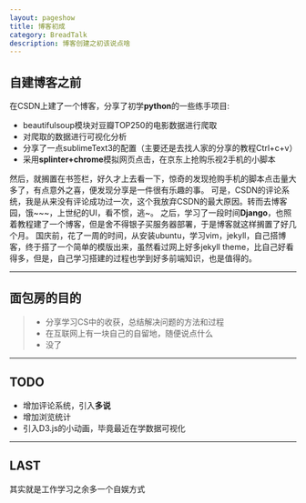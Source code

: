 ```yaml
---
layout: pageshow
title: 博客初成
category: BreadTalk
description: 博客创建之初该说点啥
---
```


## 自建博客之前
在CSDN上建了一个博客，分享了初学**python**的一些练手项目:

* beautifulsoup模块对豆瓣TOP250的电影数据进行爬取
* 对爬取的数据进行可视化分析
* 分享了一点sublimeText3的配置（主要还是去找人家的分享的教程Ctrl+c+v）
* 采用**splinter+chrome**模拟网页点击，在京东上抢购乐视2手机的小脚本

然后，就搁置在书签栏，好久才上去看一下，惊奇的发现抢购手机的脚本点击量大多了，有点意外之喜，便发现分享是一件很有乐趣的事。
可是，CSDN的评论系统，我是从来没有评论成功过一次，这个我放弃CSDN的最大原因。转而去博客园，饿~~~，上世纪的UI，看不惯，逃~。
之后，学习了一段时间**Django**，也照着教程建了一个博客，但是舍不得银子买服务器部署，于是博客就这样搁置了好几个月。
国庆前，花了一周的时间，从安装ubuntu，学习vim，jekyll，自己搭博客，终于搭了一个简单的模版出来，虽然看过网上好多jekyll theme，比自己好看得多，但是，自己学习搭建的过程也学到好多前端知识，也是值得的。

---

## 面包房的目的
> * 分享学习CS中的收获，总结解决问题的方法和过程
> * 在互联网上有一块自己的自留地，随便说点什么
> * 没了

---

## TODO
* 增加评论系统，引入**多说**
* 增加浏览统计
* 引入D3.js的小动画，毕竟最近在学数据可视化

---

## LAST
其实就是工作学习之余多一个自娱方式
